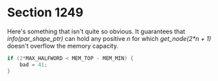 # Section 1249

Here's something that isn't quite so obvious.
It guarantees that *info(par_shape_ptr)* can hold any positive&nbsp;*n* for which *get_node(2\*n + 1)* doesn't overflow the memory capacity.

```c << Check the "constant" values for consistency >>+=
if (2*MAX_HALFWORD < MEM_TOP - MEM_MIN) {
    bad = 41;
}
```
